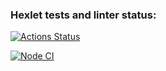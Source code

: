 ### Hexlet tests and linter status:
[![Actions Status](https://github.com/KatKaterina/frontend-project-lvl3/workflows/hexlet-check/badge.svg)](https://github.com/KatKaterina/frontend-project-lvl3/actions)

[![Node CI](https://github.com/KatKaterina/frontend-project-lvl3/actions/workflows/nodejs.yml/badge.svg)](https://github.com/KatKaterina/frontend-project-lvl3/actions/workflows/nodejs.yml)